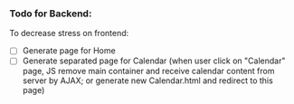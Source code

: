 ### Todo for Backend:

To decrease stress on frontend:
- [ ] Generate page for Home
- [ ] Generate separated page for Calendar (when user click on "Calendar" page, JS remove main container and receive calendar content from server by AJAX; or generate new Calendar.html and redirect to this page)